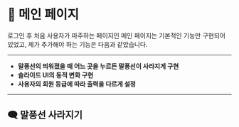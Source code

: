 # 🔔 메인 페이지

로그인 후 처음 사용자가 마주하는 페이지인 메인 페이지는 기본적인 기능만 구현되어 있었고, 제가 추가해야 하는 기능은 다음과 같았습니다.

-----------------------------------

* **말풍선의 띄워졌을 때 어느 곳을 누르든 말풍선이 사라지게 구현**
* **슬라이드 UI의 동적 변화 구현**
* **사용자의 회원 등급에 따라 출력을 다르게 설정**

---------------------------------

## 🗨 말풍선 사라지기


